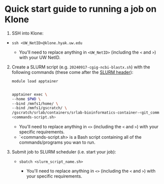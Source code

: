 # Quick start guide to running a job on Klone

1. SSH into Klone:

- `ssh <UW_NetID>@klone.hyak.uw.edu`

    - You'll need to replace anything in `<UW_NetID>` (including the `<` and `>`) with your UW NetID.

2. Create a SLURM script (e.g. `20240917-cgig-ncbi-blastx.sh`) with the following commands (these come after the [SLURM header](./klone_Running-a-Job.md)):

    ```bash
    module load apptainer


    apptainer exec \
    --home $PWD \
    --bind /mmfs1/home/ \
    --bind /mmfs1/gscratch/ \
    /gscratch/srlab/containers/srlab-bioinformatics-container-<git_commit_hash>.sif \
    <commands-script.sh>
    ```

    - You'll need to replace anything in `<>` (including the `<` and `>`) with your specific requirements.
    - `<commands-script.sh> is a Bash script containing all of the commands/programs you wan to run.

3. Submit job to SLURM scheduler (i.e. start your job):

    - `sbatch <slurm_script_name.sh>`

        - You'll need to replace anything in `<>` (including the `<` and `>`) with your specific requirements.